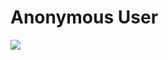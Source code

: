# Anonymous User

![](https://github.com/Scopics/Voting-system/blob/master/documentation/UMLDiagrams/src/UAU-01_ViewResults)
